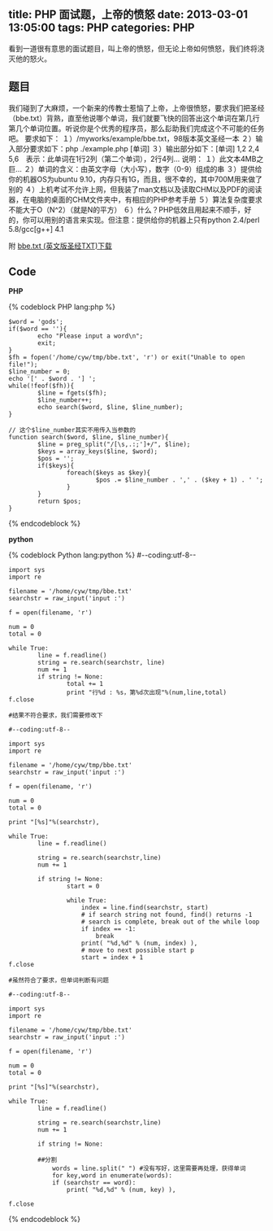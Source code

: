 title: PHP 面试题，上帝的愤怒
date: 2013-03-01 13:05:00
tags: PHP
categories: PHP
---

看到一道很有意思的面试题目，叫上帝的愤怒，但无论上帝如何愤怒，我们终将浇灭他的怒火。


## 题目

我们碰到了大麻烦，一个新来的传教士惹恼了上帝，上帝很愤怒，要求我们把圣经（bbe.txt）背熟，直至他说哪个单词，我们就要飞快的回答出这个单词在第几行第几个单词位置。听说你是个优秀的程序员，那么髟助我们完成这个不可能的任务吧。
要求如下：
１）/myworks/example/bbe.txt，98版本英文圣经一本
２）输入部分要求如下：php ./example.php [单词]
３）输出部分如下：[单词] 1,2 2,4 5,6　表示：此单词在1行2列（第二个单词），2行4列…
说明：
１）此文本4MB之巨…
２）单词的含义：由英文字母（大小写），数字（0-9）组成的串
３）提供给你的机器OS为ubuntu 9.10，内存只有1G，而且，很不幸的，其中700M用来做了别的
４）上机考试不允许上网，但我装了man文档以及读取CHM以及PDF的阅读器，在电脑的桌面的CHM文件夹中，有相应的PHP参考手册
５）算法复杂度要求不能大于O（N^2）（就是N的平方）
６）什么？PHP低效且用起来不顺手，好的，你可以用别的语言来实现。但注意：提供给你的机器上只有python 2.4/perl 5.8/gcc[g++] 4.1

附 [bbe.txt (英文版圣经TXT)下载](http://ishare.iask.sina.com.cn/f/12042582.html)

<!-- more -->

## Code

__PHP__ 

{% codeblock PHP lang:php %}

    $word = 'gods';
    if($word == ''){
            echo "Please input a word\n";
            exit;
    }
    $fh = fopen('/home/cyw/tmp/bbe.txt', 'r') or exit("Unable to open file!");
    $line_number = 0;
    echo '[' . $word . '] ';
    while(!feof($fh)){
            $line = fgets($fh);
            $line_number++;
            echo search($word, $line, $line_number);
    }
    
    // 这个$line_number其实不用传入当参数的
    function search($word, $line, $line_number){
            $line = preg_split("/[\s,.:;']+/", $line);
            $keys = array_keys($line, $word);
            $pos = '';
            if($keys){
                    foreach($keys as $key){
                            $pos .= $line_number . ',' . ($key + 1) . ' ';
                    }
            }
            return $pos;
    }

{% endcodeblock %}


__python__

{% codeblock Python lang:python %}
    #--coding:utf-8-- 

    import sys 
    import re 

    filename = '/home/cyw/tmp/bbe.txt' 
    searchstr = raw_input('input :') 

    f = open(filename, 'r')

    num = 0
    total = 0

    while True:
            line = f.readline()
            string = re.search(searchstr, line)
            num += 1
            if string != None:
                    total += 1
                    print "行%d : %s，第%d次出现"%(num,line,total)
    f.close

    #结果不符合要求，我们需要修改下

    #--coding:utf-8-- 

    import sys 
    import re 

    filename = '/home/cyw/tmp/bbe.txt' 
    searchstr = raw_input('input :') 

    f = open(filename, 'r')

    num = 0
    total = 0

    print "[%s]"%(searchstr),

    while True:
            line = f.readline()

            string = re.search(searchstr,line)
            num += 1

            if string != None:
                    start = 0

                    while True:
                        index = line.find(searchstr, start)
                        # if search string not found, find() returns -1
                        # search is complete, break out of the while loop
                        if index == -1:
                            break
                        print( "%d,%d" % (num, index) ),
                        # move to next possible start p
                        start = index + 1
    f.close

    #虽然符合了要求，但单词判断有问题

    #--coding:utf-8-- 

    import sys 
    import re

    filename = '/home/cyw/tmp/bbe.txt' 
    searchstr = raw_input('input :') 

    f = open(filename, 'r')

    num = 0
    total = 0

    print "[%s]"%(searchstr),

    while True:
            line = f.readline()

            string = re.search(searchstr,line)
            num += 1

            if string != None:

            ##分割
                words = line.split(" ") #没有写好，这里需要再处理，获得单词
                for key,word in enumerate(words):
                if (searchstr == word):
                    print( "%d,%d" % (num, key) ),
        
    f.close

{% endcodeblock %}
